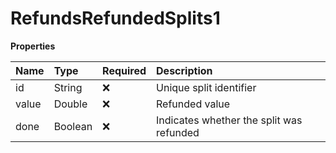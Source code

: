 # RefundsRefundedSplits1

**Properties**

| Name  | Type    | Required | Description                              |
| :---- | :------ | :------- | :--------------------------------------- |
| id    | String  | ❌       | Unique split identifier                  |
| value | Double  | ❌       | Refunded value                           |
| done  | Boolean | ❌       | Indicates whether the split was refunded |

<!-- This file was generated by liblab | https://liblab.com/ -->
